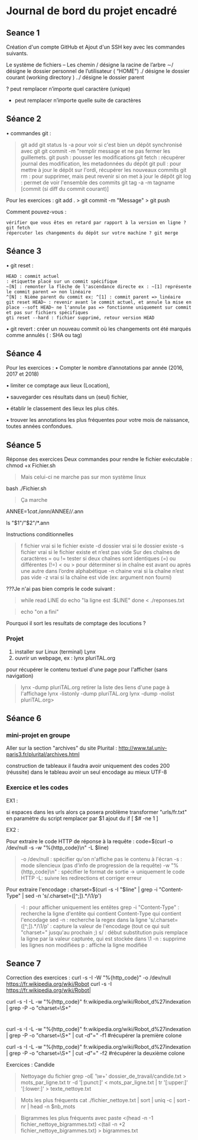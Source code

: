 # Journal de bord du projet encadré
## Seance 1
Création d'un compte GitHub et Ajout d'un SSH key avec les commandes suivants.

Le système de fichiers – Les chemin
/ désigne la racine de l’arbre
∼/ désigne le dossier personnel de l’utilisateur ( “HOME")
./ désigne le dossier courant (working directory )
../ désigne le dossier parent

? peut remplacer n’importe quel caractère (unique)
* peut remplacer n’importe quelle suite de caractères

## Séance 2
• commandes git :
   > git add
   > git status
   > ls -a pour voir si c'est bien un dépôt synchronisé avec git
   > git commit -m "remplir message et ne pas fermer les guillemets. 
   > git push : pousser les modifications
   > git fetch : récupérer journal des modification, les metadonnées du dépôt
   > git pull : pour mettre à jour le dépôt sur l'ordi, récupérer les nouveaux commits
   > git rm : pour supprimer, mais peut revenir si on met à jour le dépôt
   > git log : permet de voir l'ensemble des commits
   > git tag -a -m tagname [commit (si diff du commit courant)]

Pour les exercices : git add . > git commit -m "Message" > git push

Comment pouvez-vous :

    vérifier que vous êtes en retard par rapport à la version en ligne ? git fetch
    répercuter les changements du dépôt sur votre machine ? git merge

## Séance 3

• git reset :

    HEAD : commit actuel
    : étiquette placé sur un commit spécifique
    ~[N] : remonter la flèche de l'ascendance directe ex : ~[1] représente le commit parent => non linéaire
    ^[N] : Nième parent du commit ex: ^[1] : commit parent => linéaire
    git reset HEAD~ : revenir avant le commit actuel, et annule la mise en place --soft HEAD~ ne l'annule pas => fonctionne uniquement sur commit et pas sur fichiers spécifiques
    gti reset --hard : fichier supprimé, retour version HEAD

• git revert : créer un nouveau commit où les changements ont été marqués comme annulés ( : SHA ou tag)

## Séance 4

Pour les exercices :
• Compter le nombre d’annotations par année (2016, 2017 et 2018)

• limiter ce comptage aux lieux (Location),

• sauvegarder ces résultats dans un (seul) fichier,

• établir le classement des lieux les plus cités.

• trouver les annotations les plus fréquentes pour votre mois de naissance, toutes
années confondues.


## Séance 5
Réponse des exercices
Deux commandes pour rendre le fichier exécutable : 
chmod +x Fichier.sh 
>Mais celui-ci ne marche pas sur mon système linux

bash ./Fichier.sh 
>Ça marche


ANNEE=$1
cat ./ann/$ANNEE/*/*.ann 

ls "$1"/"$2"/*.ann

Instructions conditionnelles
>f fichier vrai si le fichier existe
>-d dossier vrai si le dossier existe
>-s fichier vrai si le fichier existe et n’est pas vide Sur des chaînes de caractères
>= ou != tester si deux chaînes sont identiques (=) ou différentes (!=)
>< ou > pour déterminer si in chaîne est avant ou après une autre dans l’ordre alphabétique
>-n chaine vrai si la chaîne n’est pas vide
>-z vrai si la chaîne est vide (ex: argument non fourni)

???Je n'ai pas bien compris le code suivant : 
>while read LINE
>do
 > echo "la ligne est :$LINE"
>done < ./reponses.txt

>echo "on a fini"

Pourquoi il sort les resultats de comptage des locutions ?

### Projet
1. installer sur Linux (terminal) Lynx
2. ouvrir un webpage, ex :
lynx pluriTAL.org

pour récupérer le contenu textuel d'une page pour l'afficher (sans navigation)
>lynx -dump pluriTAL.org
retirer la liste des liens d'une page à l'affichage
>lynx -listonly -dump pluriTAL.org
>lynx -dump -nolist pluriTAL.org>

## Séance 6
### mini-projet en groupe

Aller sur la section "archives" du site Plurital : 
http://www.tal.univ-paris3.fr/plurital/archives.html

construction de tableaux
il faudra avoir uniquement des codes 200 (réussite) dans le tableau
avoir un seul encodage au mieux UTF-8

### Exercice et les codes

EX1 :

si espaces dans les urls alors ça posera problème
transformer "urls/fr.txt" en paramètre du script
remplacer par $1
ajout du if [ $# -ne 1 ]

EX2 :

Pour extraire le code HTTP de réponse à la requête : code=$(curl -o /dev/null -s -w "%{http_code}\n" -L $line)
>-o /dev/null : spécifier qu'on n'affiche pas le contenu à l'écran
>-s : mode silencieux (pas d'info de progression de la requête)
>-w "%{http_code}\n" : spécifier le format de sortie -> uniquement le code HTTP
>-L: suivre les redirections et corriger erreur

Pour extraire l'encodage : charset=$(curl -s -I "$line" | grep -i "Content-Type" | sed -n 's/.charset=([^;]).*/\1/p')
>-I : pour afficher uniquement les entêtes
>grep -i "Content-Type" : recherche la ligne d'entête qui contient Content-Type qui contient l'encodage
>sed -n : recherche la regex dans la ligne
>'s/.charset=([^;]).*/\1/p' : capture la valeur de l'encodage (tout ce qui suit "charset=" jusqu'au prochain ;)
s/ : début substitution
puis remplace la ligne par la valeur capturée, qui est stockée dans \1
-n : supprime les lignes non modifiées
p : affiche la ligne modifiée

## Seance 7
Correction des exercices :
curl -s -I -W "%{http_code}" -o /dev/null https://fr.wikipedia.org/wiki/Robot
curl -s -I https://fr.wikipedia.org/wiki/Robot|

curl -s -I -L -w "%{http_code}" fr.wikipedia.org/wiki/Robot_d%27indexation | grep -P -o "charset=\S+" 
#

curl -s -I -L -w "%{http_code}" fr.wikipedia.org/wiki/Robot_d%27indexation | grep -P -o "charset=\S+" | cut -d"=" -f1
#récupérer la première colone 

curl -s -I -L -w "%{http_code}" fr.wikipedia.org/wiki/Robot_d%27indexation | grep -P -o "charset=\S+" | cut -d"=" -f2
#récupérer la deuxième colone 

Exercices : Candide
>Nettoyage du fichier 
grep -oE '\w+' dossier_de_travail/candide.txt > mots_par_ligne.txt 
tr -d '[:punct:]' < mots_par_ligne.txt | tr '[:upper:]' '[:lower:]' > texte_nettoye.txt
 
>Mots les plus fréquents 
cat ./fichier_nettoye.txt | sort | uniq -c | sort -nr | head -n $nb_mots

>Bigrammes les plus fréquents avec paste <(head -n -1 fichier_nettoye_bigrammes.txt) <(tail -n +2 fichier_nettoye_bigrammes.txt) > bigrammes.txt
